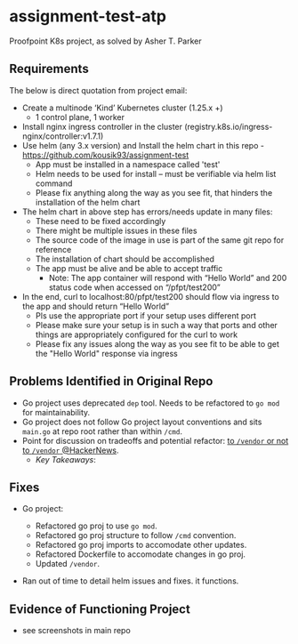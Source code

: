 # assignment-test-atp
Proofpoint K8s project, as solved by Asher T. Parker

## Requirements

The below is direct quotation from project email:

* Create a multinode ‘Kind’ Kubernetes cluster  (1.25.x +) 
  * 1 control plane, 1 worker
* Install nginx ingress controller in the cluster (registry.k8s.io/ingress-nginx/controller:v1.7.1)
* Use helm (any 3.x version) and Install the helm chart in this repo - https://github.com/kousik93/assignment-test
  * App must be installed in a namespace called 'test'
  * Helm needs to be used for install – must be verifiable via helm list command
  * Please fix anything along the way as you see fit, that hinders the installation of the helm chart
* The helm chart in above step has errors/needs update in many files:
  * These need to be fixed accordingly 
  * There might be multiple issues in these files
  * The source code of the image in use is part of the same git repo for reference
  * The installation of chart should be accomplished
  * The app must be alive and be able to accept traffic
    * Note: The app container will respond with “Hello World” and 200 status code when accessed on “/pfpt/test200”
* In the end, curl to localhost:80/pfpt/test200 should flow via ingress to the app and should return “Hello World”
  * Pls use the appropriate port if your setup uses different port
  * Please make sure your setup is in such a way that ports and other things are appropriately configured for the curl to work
  * Please fix any issues along the way as you see fit to be able to get the "Hello World" response via ingress

## Problems Identified in Original Repo

* Go project uses deprecated `dep` tool. Needs to be refactored to `go mod` for maintainability.
* Go project does not follow Go project layout conventions and sits `main.go` at repo root rather than within `/cmd`.
* Point for discussion on tradeoffs and potential refactor: [to `/vendor` or not to `/vendor` @HackerNews](https://news.ycombinator.com/item?id=36046662).
  * *Key Takeaways*:   

## Fixes

* Go project:
  * Refactored go proj to use `go mod`.
  * Refactored go proj structure to follow `/cmd` convention.
  * Refactored go proj imports to accomodate other updates.
  * Refactored Dockerfile to accomodate changes in go proj.
  * Updated `/vendor`.

* Ran out of time to detail helm issues and fixes. it functions.

## Evidence of Functioning Project
* see screenshots in main repo

